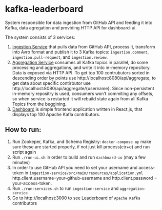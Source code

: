 # kafka-leaderboard

System responsible for data ingestion from GitHub API and feeding it into Kafka, data agregation and providing HTTP API for dashboard-ui.

The system consists of 3 services:
1. [Ingestion Service](https://github.com/aleksandarskrbic/kafka-leaderboard/tree/master/ingestion-service) that pulls data from GitHub API, process it, transform into Avro format and publish it to 3 Kafka topics: ```ingestion.comment```, ```ingestion.pull-request```, and ```ingestion.review```.
2. [Aggregation Service](https://github.com/aleksandarskrbic/kafka-leaderboard/tree/master/aggregation-service) consumes all Kafka topics in parallel, do some processing and aggregations, and write it into in-memory repository. Data is exposed via HTTP API. To get top 100 contrubutors sorted in descending order by points use http://localhost:8080/api/aggregate, to get data about specific contirbutor use http://localhost:8080/api/aggregate/{username}. Since non-persistent in-memory repositry is used, consumers won't commiting any offsets, so when service is restarted it will rebuild state again from all Kafka Topics from the beggining.
3. [Dashboard](https://github.com/aleksandarskrbic/kafka-leaderboard/tree/master/dashboard-ui) is simple frontend application written in React.js, that displays top 100 Apache Kafla contributors.

## How to run:
1. Run Zookeper, Kafka, and Schema Registry: ```docker-compose up``` make sure these are started properly, if not just kill process(ctr+c) and run script again
2. Run ```./run-ui.sh``` in order to build and run ```dashboard-io``` (may a few minutes)
3. In order to use GitHub API you need to set your username and access-token in ```ingestion-service/src/main/resources/application.yml``` http.client.username=your-github-username and http.client.password = your-access-token.
4. Run ```./run-services.sh``` to run ```ingestion-service``` and ```aggregation-service```
5. Go to http://localhost:3000 to see Leaderboard of ```Apache Kafka``` contributors
